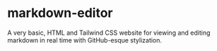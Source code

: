 # markdown-editor
A very basic, HTML and Tailwind CSS website for viewing and editing markdown in real time with GitHub-esque stylization.

